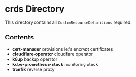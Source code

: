 # crds Directory

This directory contains all `CustomResourceDefinitions` required.

## Contents

- **cert-manager** provisions let's encrypt certificates
- **cloudflare-operator** cloudflare operator
- **k8up** backup operator
- **kube-prometheus-stack** monitoring stack
- **traefik** reverse proxy
